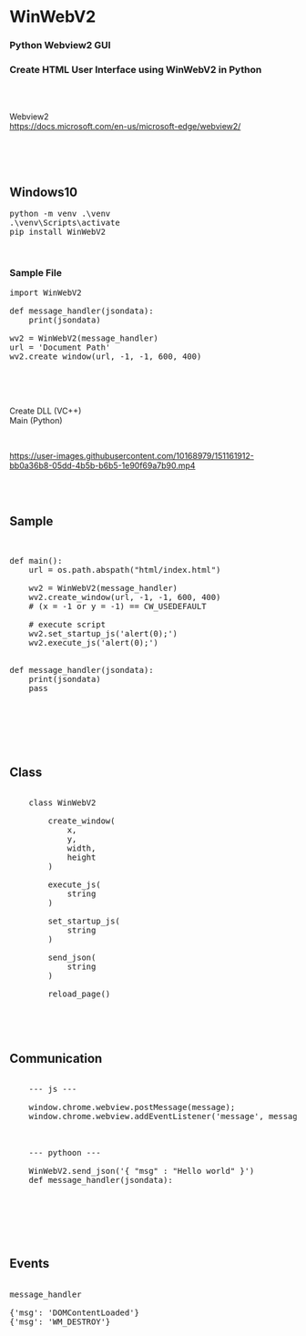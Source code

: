 # WinWebV2
### Python Webview2 GUI
### Create HTML User Interface using WinWebV2 in Python

<br><br>

Webview2  
https://docs.microsoft.com/en-us/microsoft-edge/webview2/  

<br><br><br>

## Windows10    
<pre>
python -m venv .\venv  
.\venv\Scripts\activate  
pip install WinWebV2
</pre>

<br>

### Sample File
<pre>
import WinWebV2

def message_handler(jsondata):
    print(jsondata)

wv2 = WinWebV2(message_handler)
url = 'Document Path'
wv2.create_window(url, -1, -1, 600, 400)
</pre>


<br><br><br>

Create DLL (VC++)  
Main (Python)

<br>

https://user-images.githubusercontent.com/10168979/151161912-bb0a36b8-05dd-4b5b-b6b5-1e90f69a7b90.mp4




<br><br>

## Sample

<pre>


def main():  
    url = os.path.abspath("html/index.html")

    wv2 = WinWebV2(message_handler)
    wv2.create_window(url, -1, -1, 600, 400)
    # (x = -1 or y = -1) == CW_USEDEFAULT

    # execute script
    wv2.set_startup_js('alert(0);')
    wv2.execute_js('alert(0);')


def message_handler(jsondata):
    print(jsondata)
    pass


</pre>

<br><br><br>

## Class

<pre>

    class WinWebV2

        create_window(
            x,
            y,
            width,
            height
        )

        execute_js(
            string
        )

        set_startup_js(
            string
        )

        send_json(
            string
        )

        reload_page()


</pre>

<br>

## Communication

<pre>

    --- js ---
 
    window.chrome.webview.postMessage(message);
    window.chrome.webview.addEventListener('message', messageHandler);



    --- pythoon ---

    WinWebV2.send_json('{ "msg" : "Hello world" }')
    def message_handler(jsondata):


</pre>

<br><br><br>

## Events
<pre>

message_handler

{'msg': 'DOMContentLoaded'}
{'msg': 'WM_DESTROY'}

</pre>

<br><br><br><br><br><br>


